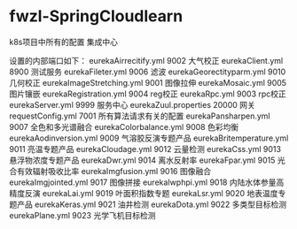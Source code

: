 # fwzl-SpringCloudlearn
k8s项目中所有的配置
  集成中心
  
设置的内部端口如下：
  eurekaAirrecitify.yml  9002   大气校正
  eurekaClient.yml   8900   测试服务
  eurekaFileter.yml   9006   滤波
  eurekaGeorectityparm.yml     9010   几何校正
  eurekaImageStretching.yml 9001  图像拉伸
  eurekaMosaic.yml 9005   图片镶嵌
  eurekaRegistration.yml  9004    reg校正
  eurekaRpc.yml 9003  rpc校正
  eurekaServer.yml  9999  服务中心
  eurekaZuul.properties 20000   网关
  requestConfig.yml 7001    所有算法请求有关的配置
  eurekaPansharpen.yml  9007  全色和多光谱融合 
  eurekaColorbalance.yml  9008  色彩均衡 
  eurekaAodinversion.yml  9009  气溶胶反演专题产品
  eurekaBritemperature.yml  9011 亮温专题产品
  eurekaCloudage.yml  9012  云量检测
  eurekaCss.yml   9013    悬浮物浓度专题产品
  eurekaDwr.yml   9014    离水反射率
  eurekaFpar.yml  9015    光合有效辐射吸收比率
  eurekaImgfusion.yml  9016 图像融合
  eurekaImgjointed.yml  9017    图像拼接
  eurekaIwphpi.yml  9018    内陆水体参量高精度反演
  eurekaLai.yml   9019    叶面积指数专题
  eurekaLsr.yml   9020  地表温度专题产品
  eurekaKeras.yml   9021  油井检测
  eurekaDota.yml   9022  多类型目标检测
  eurekaPlane.yml   9023  光学飞机目标检测
